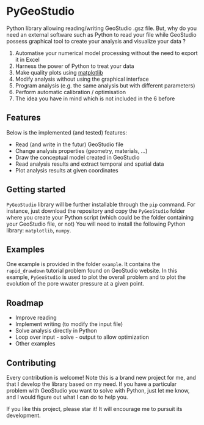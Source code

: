 # PyGeoStudio

Python library allowing reading/writing GeoStudio .gsz file. 
But, why do you need an external software such as Python to read your file while GeoStudio possess graphical tool to create your analysis and visualize your data ?

1. Automatise your numerical model processing without the need to export it in Excel
2. Harness the power of Python to treat your data
3. Make quality plots using [matplotlib](www.matplotlib.org)
4. Modify analysis without using the graphical interface
5. Program analysis (e.g. the same analysis but with different parameters)
6. Perform automatic calibration / optimisation
7. The idea you have in mind which is not included in the 6 before

## Features

Below is the implemented (and tested) features:

* Read (and write in the futur) GeoStudio file
* Change analysis properties (geometry, materials, ...)
* Draw the conceptual model created in GeoStudio
* Read analysis results and extract temporal and spatial data
* Plot analysis results at given coordinates

## Getting started

`PyGeoStudio` library will be further installable through the `pip` command.
For instance, just download the repository and copy the `PyGeoStudio` folder where you create your Python script (which could be the folder containing your GeoStudio file, or not)
You will need to install the following Python library: `matplotlib`, `numpy`.

## Examples

One example is provided in the folder `example`. 
It contains the `rapid_drawdown` tutorial problem found on GeoStudio website.
In this example, `PyGeoStudio` is used to plot the overall problem and to plot the evolution of the pore wwater pressure at a given point. 

## Roadmap

* Improve reading
* Implement writing (to modify the input file)
* Solve analysis directly in Python
* Loop over input - solve - output to allow optimization
* Other examples

## Contributing

Every contribution is welcome!
Note this is a brand new project for me, and that I develop the library based on my need.
If you have a particular problem with GeoStudio you want to solve with Python, just let me know, and I would figure out what I can do to help you.

If you like this project, please star it! 
It will encourage me to pursuit its development.


